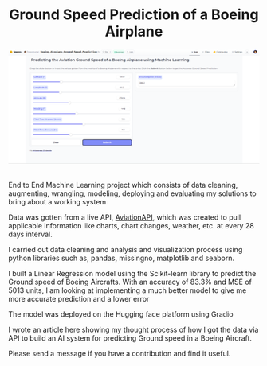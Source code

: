 <div align="center">
    <h1>Ground Speed Prediction of a Boeing Airplane</h1>
    <img src="deploy.png" width='650' /> 
</div>

<br>


End to End Machine Learning project which consists of data cleaning, augmenting, wrangling, modeling, deploying and evaluating my solutions to bring about a working system

Data was gotten from a live API, [AviationAPI](https://docs.aviationapi.com/#tag/VATSIM), which was created to pull applicable information like charts, chart changes, weather, etc. at every 28 days interval.

I carried out data cleaning and analysis and visualization process using python libraries such as, pandas, missingno, matplotlib and seaborn.

I built a Linear Regression model using the Scikit-learn library to predict the Ground speed of Boeing Aircrafts. With an accuracy of 83.3% and MSE of 5013 units, I am looking at implementing a much better model to give me more accurate prediction and a lower error

The model was deployed on the Hugging face platform using Gradio

I wrote an article here showing my thought process of how I got the data via API to build an AI system for predicting Ground speed in a Boeing Aircraft.




Please send a message if you have a contribution and find it useful.

